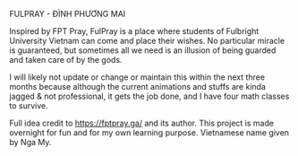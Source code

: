 FULPRAY - ĐÌNH PHƯƠNG MAI 

Inspired by FPT Pray, FulPray is a place where students of Fulbright University Vietnam can come and place their wishes. No particular miracle is guaranteed, but sometimes all we need is an illusion of being guarded and taken care of by the gods. 

I will likely not update or change or maintain this within the next three months because although the current animations and stuffs are kinda jagged & not professional, it gets the job done, and I have four math classes to survive.

Full idea credit to https://fptpray.ga/ and its author. This project is made overnight for fun and for my own learning purpose. Vietnamese name given by Nga My. 
